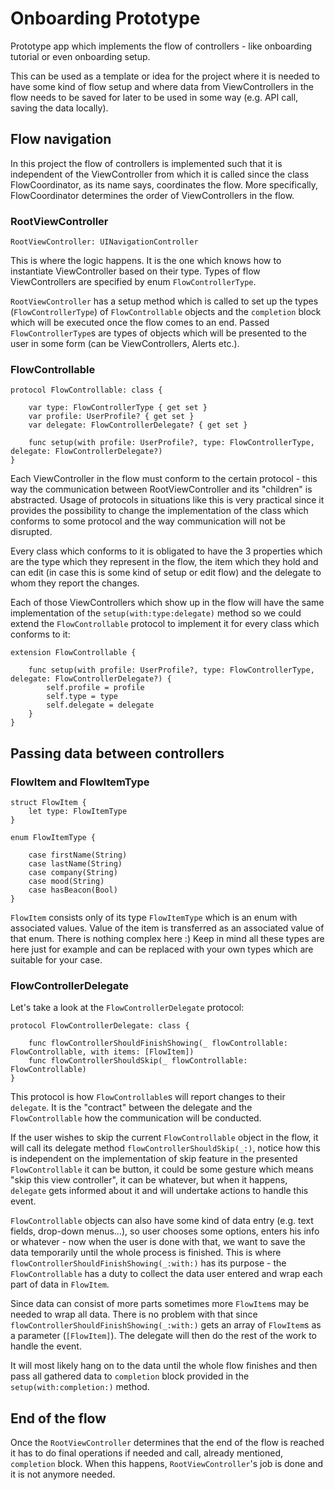 # Onboarding Prototype
Prototype app which implements the flow of controllers - like onboarding tutorial or even onboarding setup.

This can be used as a template or idea for the project where it is needed to have some kind of flow setup and where data from 
ViewControllers in the flow needs to be saved for later to be used in some way (e.g. API call, saving the data locally).


## Flow navigation

In this project the flow of controllers is implemented such that it is independent of the ViewController from which it is
called since the class FlowCoordinator, as its name says, coordinates the flow. More specifically, FlowCoordinator determines the order of ViewControllers in the flow. 


### RootViewController

```RootViewController: UINavigationController```

This is where the logic happens.
It is the one which knows how to instantiate ViewController based on their type. Types of flow ViewControllers are specified by enum `FlowControllerType`.

`RootViewController` has a setup method which is called to set up the types (`FlowControllerType`) of `FlowControllable` objects and the `completion` block which will be executed once the flow comes to an end. 
Passed `FlowControllerType`s are types of objects which will be presented to the user in some form (can be ViewControllers, Alerts etc.).


### FlowControllable

```
protocol FlowControllable: class {

    var type: FlowControllerType { get set }
    var profile: UserProfile? { get set }
    var delegate: FlowControllerDelegate? { get set }

    func setup(with profile: UserProfile?, type: FlowControllerType, delegate: FlowControllerDelegate?)
}
```
Each ViewController in the flow must conform to the certain protocol - this way the communication between RootViewController and its "children" is abstracted. Usage of protocols in situations like this is very practical 
since it provides the possibility to change the implementation of the class which conforms to some protocol and the 
way communication will not be disrupted.

Every class which conforms to it is obligated to have the 3 properties which are the type which they represent in the flow, the item which they hold and can edit (in case this is some kind of setup or edit flow) and the delegate to whom they report the changes.

Each of those ViewControllers which show up in the flow will have the same implementation of the `setup(with:type:delegate)` method so we could extend the `FlowControllable` protocol to implement it for every class which conforms to it:

```
extension FlowControllable {

    func setup(with profile: UserProfile?, type: FlowControllerType, delegate: FlowControllerDelegate?) {
        self.profile = profile
        self.type = type
        self.delegate = delegate
    }
}
```


## Passing data between controllers

### FlowItem and FlowItemType

```
struct FlowItem {
    let type: FlowItemType
}
```
```
enum FlowItemType {

    case firstName(String)
    case lastName(String)
    case company(String)
    case mood(String)
    case hasBeacon(Bool)
}
```

`FlowItem` consists only of its type `FlowItemType` which is an enum with associated values. Value of the item is transferred as an associated value of that enum. There is nothing complex here :)
Keep in mind all these types are here just for example and can be replaced with your own types which are suitable for your case.



### FlowControllerDelegate

Let's take a look at the `FlowControllerDelegate` protocol:

```
protocol FlowControllerDelegate: class {

    func flowControllerShouldFinishShowing(_ flowControllable: FlowControllable, with items: [FlowItem])
    func flowControllerShouldSkip(_ flowControllable: FlowControllable)
}
```

This protocol is how `FlowControllable`s will report changes to their `delegate`. It is the "contract" between the delegate and the `FlowControllable` how the communication will be conducted.

If the user wishes to skip the current `FlowControllable` object in the flow, it will call its delegate method `flowControllerShouldSkip(_:)`, notice how this is independent on the implementation of skip feature in the presented `FlowControllable` it can be button, it could be some gesture which means "skip this view controller", it can be whatever, but when it happens, `delegate` gets informed about it and will undertake actions to handle this event.

`FlowControllable` objects can also have some kind of data entry (e.g. text fields, drop-down menus...), so user chooses some options, enters his info or whatever - now when the user is done with that, we want to save the data temporarily until the whole process is finished. This is where `flowControllerShouldFinishShowing(_:with:)` has its purpose - the `FlowControllable` has a duty to collect the data user entered and wrap each part of data in `FlowItem`. 

Since data can consist of more parts sometimes more `FlowItem`s may be needed to wrap all data. There is no problem with that since `flowControllerShouldFinishShowing(_:with:)` gets an array of `FlowItem`s as a parameter (`[FlowItem]`). The delegate will then do the rest of the work to handle the event. 

It will most likely hang on to the data until the whole flow finishes and then pass all gathered data to `completion` block provided in the `setup(with:completion:)` method. 

## End of the flow

Once the `RootViewController` determines that the end of the flow is reached it has to do final operations if needed and call, already mentioned, `completion` block. When this happens, `RootViewController`'s job is done and it is not anymore needed.


